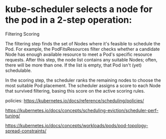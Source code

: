 # kube-scheduler selects a node for the pod in a 2-step operation:

Filtering
Scoring

The filtering step finds the set of Nodes where it's feasible to schedule the Pod. For example, the PodFitsResources filter checks whether a candidate Node has enough available resource to meet a Pod's specific resource requests. After this step, the node list contains any suitable Nodes; often, there will be more than one. If the list is empty, that Pod isn't (yet) schedulable.

In the scoring step, the scheduler ranks the remaining nodes to choose the most suitable Pod placement. The scheduler assigns a score to each Node that survived filtering, basing this score on the active scoring rules.

policies:
https://kubernetes.io/docs/reference/scheduling/policies/

https://kubernetes.io/docs/concepts/scheduling-eviction/scheduler-perf-tuning/

https://kubernetes.io/docs/concepts/workloads/pods/pod-topology-spread-constraints/